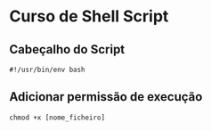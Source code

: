 # Curso de Shell Script

## Cabeçalho do Script
`#!/usr/bin/env bash`

## Adicionar permissão de execução
`chmod +x [nome_ficheiro]`
